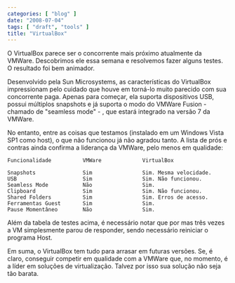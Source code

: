 ```yaml
---
categories: [ "blog" ]
date: "2008-07-04"
tags: [ "draft", "tools" ]
title: "VirtualBox"
---
```

O VirtualBox parece ser o concorrente mais próximo atualmente da
VMWare. Descobrimos ele essa semana e resolvemos fazer alguns testes. O
resultado foi bem animador.

Desenvolvido pela Sun Microsystems, as características do VirtualBox
impressionam pelo cuidado que houve em torná-lo muito parecido com sua
concorrente paga. Apenas para começar, ela suporta dispositivos USB,
possui múltiplos snapshots e já suporta o modo do VMWare Fusion -
chamado de "seamless mode" - , que estará integrado na versão 7 da
VMWare.

No entanto, entre as coisas que testamos (instalado em um Windows Vista
SP1 como host), o que não funcionou já não agradou tanto. A lista
de prós e contras ainda confirma a liderança da VMWare, pelo menos em
qualidade:

    
    Funcionalidade          VMWare             VirtualBox
    
    Snapshots               Sim                Sim. Mesma velocidade.
    USB                     Sim                Sim. Não funcionou.
    Seamless Mode           Não                Sim.
    Clipboard               Sim                Sim. Não funcionou.
    Shared Folders          Sim                Sim. Erros de acesso.
    Ferramentas Guest       Sim                Sim.
    Pause Momentâneo        Não                Sim.

Além da tabela de testes acima, é necessário notar que por mas três
vezes a VM simplesmente parou de responder, sendo necessário reiniciar
o programa Host.

Em suma, o VirtualBox tem tudo para arrasar em futuras versões. Se, é
claro, conseguir competir em qualidade com a VMWare que, no momento, é
a líder em soluções de virtualização. Talvez por isso sua solução
não seja tão barata.
